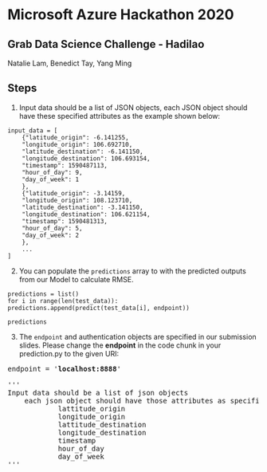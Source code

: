 # Microsoft Azure Hackathon 2020
## Grab Data Science Challenge - Hadilao
Natalie Lam, Benedict Tay, Yang Ming

## Steps
  1. Input data should be a list of JSON objects, each JSON object should have these specified attributes as the example shown below:

```dotnetcli
input_data = [
    {"latitude_origin": -6.141255,
    "longitude_origin": 106.692710,
    "latitude_destination": -6.141150,
    "longitude_destination": 106.693154,
    "timestamp": 1590487113,
    "hour_of_day": 9,
    "day_of_week": 1
    },
    {"latitude_origin": -3.14159,
    "longitude_origin": 108.123710,
    "latitude_destination": -3.141150,
    "longitude_destination": 106.621154,
    "timestamp": 1590481313,
    "hour_of_day": 5,
    "day_of_week": 2
    },
    ...
]
```
  2. You can populate the `` predictions `` array to with the predicted outputs from our Model to calculate RMSE.

```dotnetcli
predictions = list()
for i in range(len(test_data)):
predictions.append(predict(test_data[i], endpoint))

predictions
```
  3. The ``endpoint`` and authentication objects are specified in our submission slides. Please change the <b>endpoint</b> in the code chunk in your prediction.py to the given URI:

<pre>
endpoint = '<b>localhost:8888</b>'

'''
Input data should be a list of json objects
    each json object should have those attributes as specified:
            lattitude_origin
            longitude_origin
            lattitude_destination
            longitude_destination
            timestamp
            hour_of_day
            day_of_week
'''
</pre>